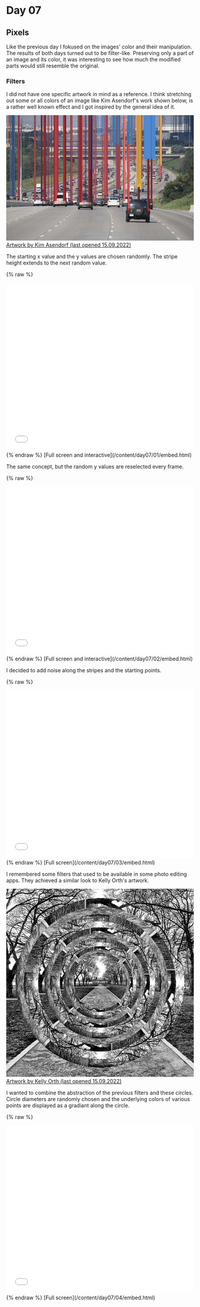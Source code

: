 # Day 07

## Pixels

Like the previous day I fokused on the images' color and their manipulation. The results of both days turned out to be filter-like. Preserving only a part of an image and its color, it was interesting to see how much the modified parts would still resemble the original.

### Filters

I did not have one specific artwork in mind as a reference. I think stretching out some or all colors of an image like Kim Asendorf's work shown below, is a rather well known effect and I got inspired by the general idea of it.

![Example Image](content/day07/references/kim_asendorf.jpg)
[Artwork by Kim Asendorf (last opened 15.09.2022)](https://kimasendorf.tumblr.com/post/51826847543)

The starting x value and the y values are chosen randomly. The stripe height extends to the next random value.

{% raw %}
<iframe src="content/day07/01.1/embed.html" width="100%" height="450" frameborder="no"></iframe>
{% endraw %}
[Full screen and interactive](/content/day07/01/embed.html)

The same concept, but the random y values are reselected every frame.

{% raw %}
<iframe src="content/day07/02.1/embed.html" width="100%" height="450" frameborder="no"></iframe>
{% endraw %}
[Full screen and interactive](/content/day07/02/embed.html)

I decided to add noise along the stripes and the starting points.

{% raw %}
<iframe src="content/day07/03/embed.html" width="100%" height="450" frameborder="no"></iframe>
{% endraw %}
[Full screen](/content/day07/03/embed.html)

I remembered some filters that used to be available in some photo editing apps. They achieved a similar look to Kelly Orth's artwork.

![Example Image](content/day07/references/kelly_orth.jpg)
[Artwork by Kelly Orth (last opened 15.09.2022)](https://pin.it/4pcsxUH)

I wanted to combine the abstraction of the previous filters and these circles. Circle diameters are randomly chosen and the underlying colors of various points are displayed as a gradiant along the circle.

{% raw %}
<iframe src="content/day07/04/embed.html" width="100%" height="450" frameborder="no"></iframe>
{% endraw %}
[Full screen](/content/day07/04/embed.html)